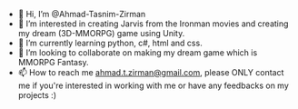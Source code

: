 - 👋 Hi, I’m @Ahmad-Tasnim-Zirman
- 👀 I’m interested in creating Jarvis from the Ironman movies and creating my dream (3D-MMORPG) game using Unity.
- 🌱 I’m currently learning python, c#, html and css.
- 💞️ I’m looking to collaborate on making my dream game which is MMORPG Fantasy.
- 📫 How to reach me ahmad.t.zirman@gmail.com, please ONLY contact me if you're interested in working with me or have any feedbacks on my projects :) 

<!---
Ahmad-Tasnim-Zirman/Ahmad-Tasnim-Zirman is a ✨ special ✨ repository because its `README.md` (this file) appears on your GitHub profile.
You can click the Preview link to take a look at your changes.
--->
